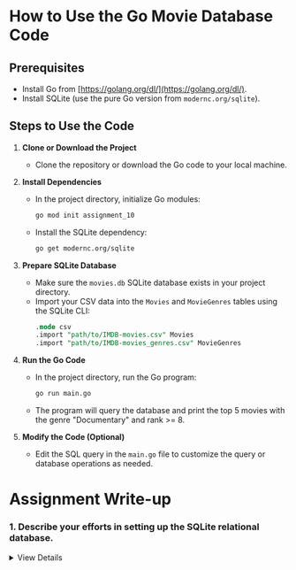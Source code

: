
# How to Use the Go Movie Database Code

## Prerequisites
- Install Go from [https://golang.org/dl/](https://golang.org/dl/).
- Install SQLite (use the pure Go version from `modernc.org/sqlite`).

## Steps to Use the Code

1. **Clone or Download the Project**
   - Clone the repository or download the Go code to your local machine.

2. **Install Dependencies**
   - In the project directory, initialize Go modules:
     ```bash
     go mod init assignment_10
     ```
   - Install the SQLite dependency:
     ```bash
     go get modernc.org/sqlite
     ```

3. **Prepare SQLite Database**
   - Make sure the `movies.db` SQLite database exists in your project directory.
   - Import your CSV data into the `Movies` and `MovieGenres` tables using the SQLite CLI:
     ```sql
     .mode csv
     .import "path/to/IMDB-movies.csv" Movies
     .import "path/to/IMDB-movies_genres.csv" MovieGenres
     ```

4. **Run the Go Code**
   - In the project directory, run the Go program:
     ```bash
     go run main.go
     ```
   - The program will query the database and print the top 5 movies with the genre "Documentary" and rank >= 8.

5. **Modify the Code (Optional)**
   - Edit the SQL query in the `main.go` file to customize the query or database operations as needed.

# Assignment Write-up

### 1. Describe your efforts in setting up the SQLite relational database.

<details>
<summary>View Details</summary>

    I had some experience doing this in the past for an employer, but I usually did it in Python. So, doing it in the command line SQLite was interesting. I downloaded the SQLite files and ran some raw commands through the SQL CLI. The copy and paste functionality was a bit buggy, but it was an interesting experience.

<details>
---

### 2. Describe how you might add to this database by including a table showing the movies that you have in your personal collection, where those movies are located, and perhaps your personal ratings of the movies.

<details>
<summary>View Details</summary>

    Perhaps I could connect via an API to various services like Netflix, Hulu, Amazon Prime, etc. I could automatically pull in "watched" tags or maybe the percentage watched and whether I liked it or not. I could then store this information in another table or design a schema for it. If it were for a business, perhaps I would attach a SKU or a contract/royalty ID to each item in the database to indicate that I own the rights to a movie, along with a link to the contract.

<details>
---

### 3. Describe plans for drawing on the personal movie database. What purpose would it serve? Describe possible user interactions with the database (beyond what can be obtained from SQL queries alone). In other words, what would a useful Go movie application look like? What would be the advantages of this application over IMDb alone?

<details>
<summary>View Details</summary>

    I think I kind of answered most of these questions in item 2. I would design a phone/computer application where you could link your streaming platforms or even brick-and-mortar movie theater ticket purchases to your phone/computer application. A user could then keep track of what they have seen or not seen. A suggestion machine learning algorithm could be added to enhance the application and query the database. Perhaps others in your life could plan out movie dates based on what the two of you have in common and haven't seen. Maybe there could be free community viewing places, and you could tune in to see when and where they are. A good way to meet friends.

<details>
---

### 4. Describe possible database enhancement

<details>
<summary>View Details</summary>

    I think the rank could be better. Pulling in rotten tomato or other items like that could help provide a better ranking. I was thinking about breaking out the genres into a third table having Genre ID's with a many to many connector in the middle. That may be a good idea depending on a couple items, but if the need for speed is there for the use case, then I would say the current format is good.
    
<details>